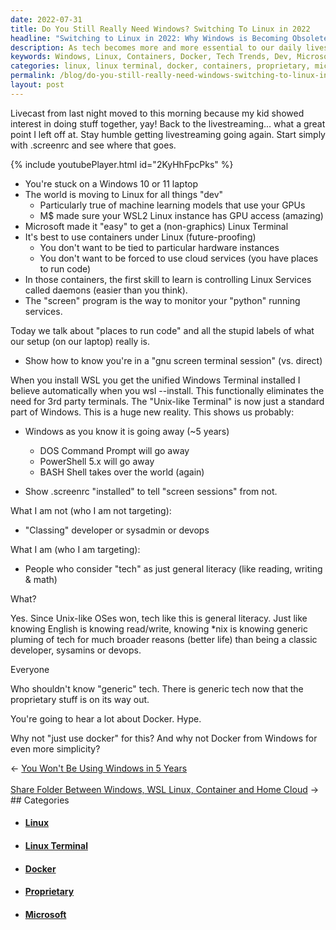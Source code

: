 ```yaml
---
date: 2022-07-31
title: Do You Still Really Need Windows? Switching To Linux in 2022
headline: "Switching to Linux in 2022: Why Windows is Becoming Obsolete and Why Containers Under Linux are the Best Way to Future-Proof Your Work"
description: As tech becomes more and more essential to our daily lives, I'm discussing the importance of understanding generic tech, and why Windows is becoming obsolete. I'm exploring why Linux is the way to go, and why using containers under Linux is the best way to future-proof your work. I'm also discussing why Docker should be used from Windows and why it's important. Join me as I explain why it's essential to keep up with tech trends.
keywords: Windows, Linux, Containers, Docker, Tech Trends, Dev, Microsoft, Linux Terminal, Future-Proofing, Generic Tech, Proprietary, Literacy
categories: linux, linux terminal, docker, containers, proprietary, microsoft
permalink: /blog/do-you-still-really-need-windows-switching-to-linux-in-2022/
layout: post
---
```



Livecast from last night moved to this morning because my kid showed interest
in doing stuff together, yay! Back to the livestreaming... what a great point I
left off at. Stay humble getting livestreaming going again. Start simply with
.screenrc and see where that goes.

{% include youtubePlayer.html id="2KyHhFpcPks" %}

- You're stuck on a Windows 10 or 11 laptop
- The world is moving to Linux for all things "dev"
  - Particularly true of machine learning models that use your GPUs
  - M$ made sure your WSL2 Linux instance has GPU access (amazing)
- Microsoft made it "easy" to get a (non-graphics) Linux Terminal
- It's best to use containers under Linux (future-proofing)
  - You don't want to be tied to particular hardware instances
  - You don't want to be forced to use cloud services (you have places to run
    code)
- In those containers, the first skill to learn is controlling Linux Services
  called daemons (easier than you think).
- The "screen" program is the way to monitor your "python" running services.

Today we talk about "places to run code" and all the stupid labels of what our
setup (on our laptop) really is.

- Show how to know you're in a "gnu screen terminal session" (vs. direct)

When you install WSL you get the unified Windows Terminal installed I believe
automatically when you wsl --install. This functionally eliminates the need for
3rd party terminals. The "Unix-like Terminal" is now just a standard part of
Windows. This is a huge new reality. This shows us probably:

- Windows as you know it is going away (~5 years)
  - DOS Command Prompt will go away
  - PowerShell 5.x will go away
  - BASH Shell takes over the world (again)

- Show .screenrc "installed" to tell "screen sessions" from not.

What I am not (who I am not targeting):
- "Classing" developer or sysadmin or devops

What I am (who I am targeting):
- People who consider "tech" as just general literacy (like reading, writing &
  math)

What?

Yes. Since Unix-like OSes won, tech like this is general literacy. Just like
knowing English is knowing read/write, knowing \*nix is knowing generic pluming
of tech for much broader reasons (better life) than being a classic developer,
sysamins or devops.

Everyone

Who shouldn't know "generic" tech. There is generic tech now that the
proprietary stuff is on its way out.

You're going to hear a lot about Docker. Hype.

Why not "just use docker" for this? And why not Docker from Windows for even
more simplicity?


<div class="arrow-links"><div class="post-nav-prev"><span class="arrow">&larr;&nbsp;</span><a href="/blog/you-won-t-be-using-windows-in-5-years/">You Won't Be Using Windows in 5 Years</a></div> &nbsp; <div class="post-nav-next"><a href="/blog/share-folder-between-windows-wsl-linux-container-and-home-cloud/">Share Folder Between Windows, WSL Linux, Container and Home Cloud</a><span class="arrow">&nbsp;&rarr;</span></div></div>
## Categories

<ul>
<li><h4><a href='/linux/'>Linux</a></h4></li>
<li><h4><a href='/linux-terminal/'>Linux Terminal</a></h4></li>
<li><h4><a href='/docker/'>Docker</a></h4></li>
<li><h4><a href='/proprietary/'>Proprietary</a></h4></li>
<li><h4><a href='/microsoft/'>Microsoft</a></h4></li></ul>
